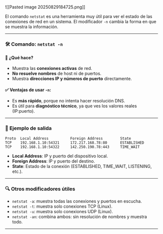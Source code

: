 ![[Pasted image 20250829184725.png]]

El comando `netstat` es una herramienta muy útil para ver el estado de las conexiones de red en un sistema. El modificador `-n` cambia la forma en que se muestra la información.

---

### 🛠️ Comando: `netstat -n`

#### 📌 ¿Qué hace?

- Muestra las **conexiones activas** de red.
- **No resuelve nombres** de host ni de puertos.
- Muestra **direcciones IP y números de puerto** directamente.

#### ✅ Ventajas de usar `-n`:

- Es **más rápido**, porque no intenta hacer resolución DNS.
- Es útil para **diagnóstico técnico**, ya que ves los valores reales (IP:puerto).

---

### 📘 Ejemplo de salida

```Shell
Proto  Local Address          Foreign Address        State
TCP    192.168.1.10:54321     172.217.168.78:80      ESTABLISHED
TCP    192.168.1.10:54322     142.250.190.78:443     TIME_WAIT
```

- **Local Address**: IP y puerto del dispositivo local.
- **Foreign Address**: IP y puerto del destino.
- **State**: Estado de la conexión (ESTABLISHED, TIME_WAIT, LISTENING, etc.).

---

### 🔍 Otros modificadores útiles

- `netstat -a`: muestra todas las conexiones y puertos en escucha.
- `netstat -t`: muestra solo conexiones TCP (Linux).
- `netstat -u`: muestra solo conexiones UDP (Linux).
- `netstat -an`: combina ambos: sin resolución de nombres y muestra todo.

---

